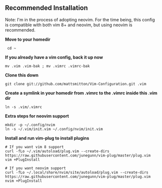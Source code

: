 Recommended Installation
------------------------

Note: I'm in the process of adopting neovim. For the time being, this config
is compatible with both vim 8+ and neovim, but using neovim is recommended.

**Move to your homedir**

` cd ~`

**If you already have a vim config, back it up now**

`mv .vim .vim-bak ; mv .vimrc .vimrc-bak`

**Clone this down**

`git clone git://github.com/mattsmitton/Vim-Configuration.git .vim`

**Create a symlink in your homedir from .vimrc to the .vimrc inside this .vim dir**

`ln -s .vim/.vimrc`

**Extra steps for neovim support**

```
mkdir -p ~/.config/nvim
ln -s ~/.vim/init.vim ~/.config/nvim/init.vim
```

**Install and run vim-plug to install plugins**

```
# If you want vim 8 support
curl -fLo ~/.vim/autoload/plug.vim --create-dirs https://raw.githubusercontent.com/junegunn/vim-plug/master/plug.vim
vim +PlugInstall

# If you want neovim support
curl -fLo ~/.local/share/nvim/site/autoload/plug.vim --create-dirs https://raw.githubusercontent.com/junegunn/vim-plug/master/plug.vim
nvim +PlugInstall
```
